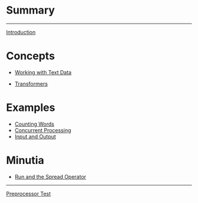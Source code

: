 # Summary

---

[Introduction](./introduction.md)

# Concepts

- [Working with Text Data](./text-data.md)

<!-- - [Stream Conversions](./conversions.md) -->

- [Transformers](./transform.md)

<!-- - [The Zen of Errors](./errors.md) -->

# Examples

- [Counting Words](./example-counting-words.md)
- [Concurrent Processing](./example-concurrent-processing.md)
- [Input and Output](./example-io.md)

# Minutia

- [Run and the Spread Operator](./spread.md)

---

[Preprocessor Test](./preprocessor-test.md)
